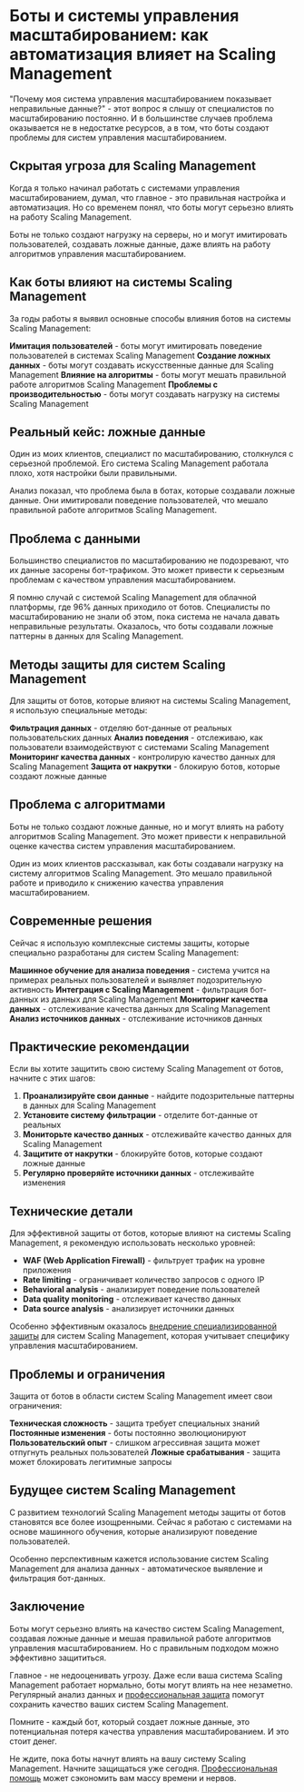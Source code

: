 # Боты и системы управления масштабированием: как автоматизация влияет на Scaling Management

"Почему моя система управления масштабированием показывает неправильные данные?" - этот вопрос я слышу от специалистов по масштабированию постоянно. И в большинстве случаев проблема оказывается не в недостатке ресурсов, а в том, что боты создают проблемы для систем управления масштабированием.

## Скрытая угроза для Scaling Management

Когда я только начинал работать с системами управления масштабированием, думал, что главное - это правильная настройка и автоматизация. Но со временем понял, что боты могут серьезно влиять на работу Scaling Management.

Боты не только создают нагрузку на серверы, но и могут имитировать пользователей, создавать ложные данные, даже влиять на работу алгоритмов управления масштабированием.

## Как боты влияют на системы Scaling Management

За годы работы я выявил основные способы влияния ботов на системы Scaling Management:

**Имитация пользователей** - боты могут имитировать поведение пользователей в системах Scaling Management
**Создание ложных данных** - боты могут создавать искусственные данные для Scaling Management
**Влияние на алгоритмы** - боты могут мешать правильной работе алгоритмов Scaling Management
**Проблемы с производительностью** - боты могут создавать нагрузку на системы Scaling Management

## Реальный кейс: ложные данные

Один из моих клиентов, специалист по масштабированию, столкнулся с серьезной проблемой. Его система Scaling Management работала плохо, хотя настройки были правильными.

Анализ показал, что проблема была в ботах, которые создавали ложные данные. Они имитировали поведение пользователей, что мешало правильной работе алгоритмов Scaling Management.

## Проблема с данными

Большинство специалистов по масштабированию не подозревают, что их данные засорены бот-трафиком. Это может привести к серьезным проблемам с качеством управления масштабированием.

Я помню случай с системой Scaling Management для облачной платформы, где 96% данных приходило от ботов. Специалисты по масштабированию не знали об этом, пока система не начала давать неправильные результаты. Оказалось, что боты создавали ложные паттерны в данных для Scaling Management.

## Методы защиты для систем Scaling Management

Для защиты от ботов, которые влияют на системы Scaling Management, я использую специальные методы:

**Фильтрация данных** - отделяю бот-данные от реальных пользовательских данных
**Анализ поведения** - отслеживаю, как пользователи взаимодействуют с системами Scaling Management
**Мониторинг качества данных** - контролирую качество данных для Scaling Management
**Защита от накрутки** - блокирую ботов, которые создают ложные данные

## Проблема с алгоритмами

Боты не только создают ложные данные, но и могут влиять на работу алгоритмов Scaling Management. Это может привести к неправильной оценке качества систем управления масштабированием.

Один из моих клиентов рассказывал, как боты создавали нагрузку на систему алгоритмов Scaling Management. Это мешало правильной работе и приводило к снижению качества управления масштабированием.

## Современные решения

Сейчас я использую комплексные системы защиты, которые специально разработаны для систем Scaling Management:

**Машинное обучение для анализа поведения** - система учится на примерах реальных пользователей и выявляет подозрительную активность
**Интеграция с Scaling Management** - фильтрация бот-данных из данных для Scaling Management
**Мониторинг качества данных** - отслеживание качества данных для Scaling Management
**Анализ источников данных** - отслеживание источников данных

## Практические рекомендации

Если вы хотите защитить свою систему Scaling Management от ботов, начните с этих шагов:

1. **Проанализируйте свои данные** - найдите подозрительные паттерны в данных для Scaling Management
2. **Установите систему фильтрации** - отделите бот-данные от реальных
3. **Мониторьте качество данных** - отслеживайте качество данных для Scaling Management
4. **Защитите от накрутки** - блокируйте ботов, которые создают ложные данные
5. **Регулярно проверяйте источники данных** - отслеживайте изменения

## Технические детали

Для эффективной защиты от ботов, которые влияют на системы Scaling Management, я рекомендую использовать несколько уровней:

- **WAF (Web Application Firewall)** - фильтрует трафик на уровне приложения
- **Rate limiting** - ограничивает количество запросов с одного IP
- **Behavioral analysis** - анализирует поведение пользователей
- **Data quality monitoring** - отслеживает качество данных
- **Data source analysis** - анализирует источники данных

Особенно эффективным оказалось [внедрение специализированной защиты](https://progaem.com/ustanovka-antibота-usluga-po-zashhite-ot-botов-vashih-sajtов-na-различных-cms-системах.html) для систем Scaling Management, которая учитывает специфику управления масштабированием.

## Проблемы и ограничения

Защита от ботов в области систем Scaling Management имеет свои ограничения:

**Техническая сложность** - защита требует специальных знаний
**Постоянные изменения** - боты постоянно эволюционируют
**Пользовательский опыт** - слишком агрессивная защита может отпугнуть реальных пользователей
**Ложные срабатывания** - защита может блокировать легитимные запросы

## Будущее систем Scaling Management

С развитием технологий Scaling Management методы защиты от ботов становятся все более изощренными. Сейчас я работаю с системами на основе машинного обучения, которые анализируют поведение пользователей.

Особенно перспективным кажется использование систем Scaling Management для анализа данных - автоматическое выявление и фильтрация бот-данных.

## Заключение

Боты могут серьезно влиять на качество систем Scaling Management, создавая ложные данные и мешая правильной работе алгоритмов управления масштабированием. Но с правильным подходом можно эффективно защититься.

Главное - не недооценивать угрозу. Даже если ваша система Scaling Management работает нормально, боты могут влиять на нее незаметно. Регулярный анализ данных и [профессиональная защита](https://progaem.com/ustanovka-antibота-usluga-po-zashhite-ot-botов-vashih-sajtов-na-различных-cms-системах.html) помогут сохранить качество ваших систем Scaling Management.

Помните - каждый бот, который создает ложные данные, это потенциальная потеря качества управления масштабированием. И это стоит денег.

Не ждите, пока боты начнут влиять на вашу систему Scaling Management. Начните защищаться уже сегодня. [Профессиональная помощь](https://progaem.com/ustanovka-antibота-usluga-po-zashhite-ot-botов-vashih-sajtов-na-различных-cms-системах.html) может сэкономить вам массу времени и нервов.

